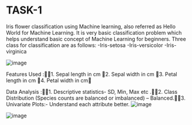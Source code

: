 # TASK-1
Iris flower classification using Machine learning, also referred as Hello World for Machine Learning. It is very basic classification problem which helps understand basic concept of Machine Learning for beginners.
Three class for classification are as follows:
-Iris-setosa
-Iris-versicolor
-Iris-virginica

![image](https://github.com/Harshitha-Chalumuri/LGMVIP/assets/124804800/49083c79-323d-4cfd-869c-8e38ae4ddbf1)


Features Used :1. Sepal length in cm 2. Sepal width in cm 3. Petal length in cm 4. Petal width in cm

Data Analysis :1. Descriptive statistics- SD, Min, Max etc .2. Class Distribution (Species counts are balanced or imbalanced) – Balanced.3. Univariate Plots:- Understand each attribute better. 
![image](https://github.com/Harshitha-Chalumuri/LGMVIP/assets/124804800/0febf84a-24c8-40f1-983d-f029176f9208)

![image](https://github.com/Harshitha-Chalumuri/LGMVIP/assets/124804800/30a5c164-bf68-42e4-ae8c-823f90965e81)







